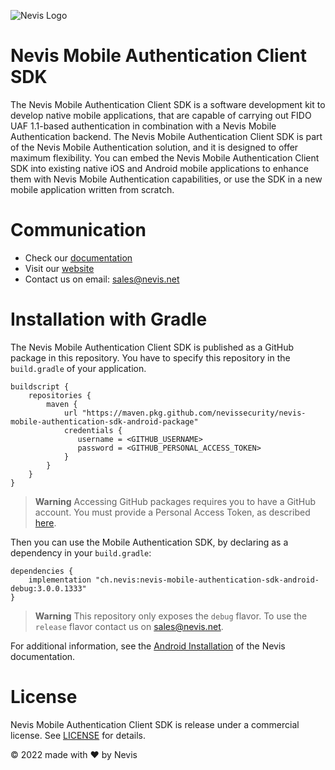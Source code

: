 ![Nevis Logo](https://www.nevis.net/hubfs/Nevis/images/logotype.svg)

# Nevis Mobile Authentication Client SDK

The Nevis Mobile Authentication Client SDK is a software development kit to develop native mobile applications, that are capable of carrying out FIDO UAF 1.1-based authentication in combination with a Nevis Mobile Authentication backend. The Nevis Mobile Authentication Client SDK is part of the Nevis Mobile Authentication solution, and it is designed to offer maximum flexibility. You can embed the Nevis Mobile Authentication Client SDK into existing native iOS and Android mobile applications to enhance them with Nevis Mobile Authentication capabilities, or use the SDK in a new mobile application written from scratch.

# Communication
 
- Check our [documentation](https://docs.nevis.net/mobilesdk/)
- Visit our [website](https://www.nevis.net/en/solution/authentication-cloud)
- Contact us on email: [sales@nevis.net](mailto:sales@nevis.net)

# Installation with Gradle

The Nevis Mobile Authentication Client SDK is published as a GitHub package in this repository. You have to specify this repository in the `build.gradle` of your application.

```
buildscript {
    repositories {
        maven {
            url "https://maven.pkg.github.com/nevissecurity/nevis-mobile-authentication-sdk-android-package"
            credentials {
               username = <GITHUB_USERNAME>
               password = <GITHUB_PERSONAL_ACCESS_TOKEN>
            }
        }
    }
}

```

> **Warning**
> Accessing GitHub packages requires you to have a GitHub account. You must provide a Personal Access Token, as described [here](https://docs.github.com/en/packages/working-with-a-github-packages-registry/working-with-the-gradle-registry#using-a-published-package).

Then you can use the Mobile Authentication SDK, by declaring as a dependency in your `build.gradle`:

```
dependencies {
    implementation "ch.nevis:nevis-mobile-authentication-sdk-android-debug:3.0.0.1333"
}

```

> **Warning**
> This repository only exposes the `debug` flavor. To use the `release` flavor contact us on [sales@nevis.net](mailto:sales@nevis.net).

For additional information, see the [Android Installation](https://docs.nevis.net/mobilesdk/guide/installation/android-installation) of the Nevis documentation.

# License

Nevis Mobile Authentication Client SDK is release under a commercial license. See [LICENSE](LICENSE) for details.

© 2022 made with ❤ by Nevis

